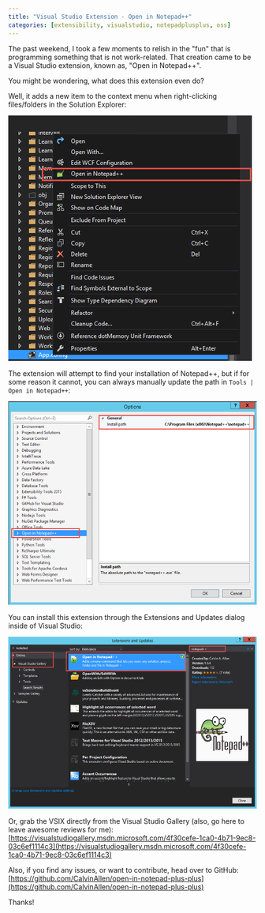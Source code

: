 ```yaml
---
title: "Visual Studio Extension - Open in Notepad++"
categories: [extensibility, visualstudio, notepadplusplus, oss]
---
```


The past weekend, I took a few moments to relish in the "fun" that is programming something that is not work-related. That creation came to be a Visual Studio extension, known as, "Open in Notepad++".

You might be wondering, what does this extension even do?

Well, it adds a new item to the context menu when right-clicking files/folders in the Solution Explorer:

![Context Menu](context-menu.png)

The extension will attempt to find your installation of Notepad++, but if for some reason it cannot, you can always manually update the path in `Tools | Open in Notepad++`:

![Settings Pane](settings-pane.png)

You can install this extension through the Extensions and Updates dialog inside of Visual Studio:

![Install Dialog](install-dialog.png)

Or, grab the VSIX directly from the Visual Studio Gallery (also, go here to leave awesome reviews for me):
[https://visualstudiogallery.msdn.microsoft.com/4f30cefe-1ca0-4b71-9ec8-03c6ef1114c3](https://visualstudiogallery.msdn.microsoft.com/4f30cefe-1ca0-4b71-9ec8-03c6ef1114c3)

Also, if you find any issues, or want to contribute, head over to GitHub:
[https://github.com/CalvinAllen/open-in-notepad-plus-plus](https://github.com/CalvinAllen/open-in-notepad-plus-plus)

Thanks!
